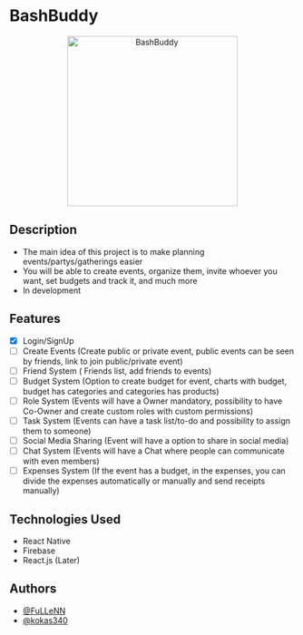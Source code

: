 # BashBuddy
<div align="center">
  <img align="center" height="300px" src="https://user-images.githubusercontent.com/62404655/222531384-74d1bf07-11c7-4cab-a796-bac550f82105.jpg" alt="BashBuddy" />
</div>

## Description

- The main idea of this project is to make planning events/partys/gatherings easier
- You will be able to create events, organize them, invite whoever you want, set budgets and track it, and much more
- In development

## Features

- [x] Login/SignUp
- [ ] Create Events (Create public or private event, public events can be seen by friends, link to join public/private event)
- [ ] Friend System ( Friends list, add friends to events)
- [ ] Budget System (Option to create budget for event, charts with budget, budget has categories and categories has products)
- [ ] Role System (Events will have a Owner mandatory, possibility to have Co-Owner and create custom roles with custom permissions)
- [ ] Task System (Events can have a task list/to-do and possibility to assign them to someone)
- [ ] Social Media Sharing (Event will have a option to share in social media)
- [ ] Chat System (Events will have a Chat where people can communicate with even members)
- [ ] Expenses System (If the event has a budget, in the expenses, you can divide the expenses automatically or manually and send receipts manually)

## Technologies Used

- React Native
- Firebase
- React.js (Later)

## Authors

- [@FuLLeNN](https://github.com/FuLLeNN)
- [@kokas340](https://github.com/kokas340)
